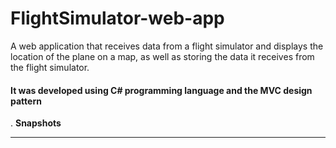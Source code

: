 # FlightSimulator-web-app

A web application that receives data from a flight simulator and displays the location of the plane on a map, as well as storing the data it receives from the flight simulator.
#### It was developed using C# programming language and the MVC design pattern
.
**Snapshots**

-----------------------------
